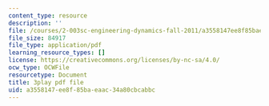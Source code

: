 ```yaml
---
content_type: resource
description: ''
file: /courses/2-003sc-engineering-dynamics-fall-2011/a3558147ee8f85baeaac34a80cbcabbc_wzEqF_UQkks.pdf
file_size: 84917
file_type: application/pdf
learning_resource_types: []
license: https://creativecommons.org/licenses/by-nc-sa/4.0/
ocw_type: OCWFile
resourcetype: Document
title: 3play pdf file
uid: a3558147-ee8f-85ba-eaac-34a80cbcabbc
---
```

